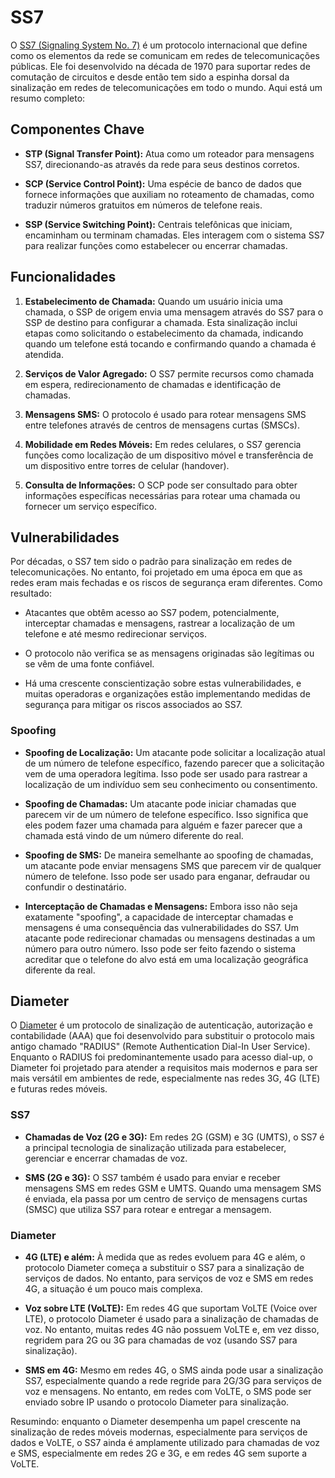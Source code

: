 # SS7

O [SS7 (Signaling System No. 7)](https://en.wikipedia.org/wiki/Signalling_System_No._7) é um protocolo internacional que define como os elementos da rede se comunicam em redes de telecomunicações públicas. Ele foi desenvolvido na década de 1970 para suportar redes de comutação de circuitos e desde então tem sido a espinha dorsal da sinalização em redes de telecomunicações em todo o mundo. Aqui está um resumo completo:

## Componentes Chave

- **STP (Signal Transfer Point):** Atua como um roteador para mensagens SS7, direcionando-as através da rede para seus destinos corretos.
  
- **SCP (Service Control Point):** Uma espécie de banco de dados que fornece informações que auxiliam no roteamento de chamadas, como traduzir números gratuitos em números de telefone reais.
  
- **SSP (Service Switching Point):** Centrais telefônicas que iniciam, encaminham ou terminam chamadas. Eles interagem com o sistema SS7 para realizar funções como estabelecer ou encerrar chamadas.

## Funcionalidades

1. **Estabelecimento de Chamada:** Quando um usuário inicia uma chamada, o SSP de origem envia uma mensagem através do SS7 para o SSP de destino para configurar a chamada. Esta sinalização inclui etapas como solicitando o estabelecimento da chamada, indicando quando um telefone está tocando e confirmando quando a chamada é atendida.

2. **Serviços de Valor Agregado:** O SS7 permite recursos como chamada em espera, redirecionamento de chamadas e identificação de chamadas.

3. **Mensagens SMS:** O protocolo é usado para rotear mensagens SMS entre telefones através de centros de mensagens curtas (SMSCs).

4. **Mobilidade em Redes Móveis:** Em redes celulares, o SS7 gerencia funções como localização de um dispositivo móvel e transferência de um dispositivo entre torres de celular (handover).

5. **Consulta de Informações:** O SCP pode ser consultado para obter informações específicas necessárias para rotear uma chamada ou fornecer um serviço específico.

## Vulnerabilidades

Por décadas, o SS7 tem sido o padrão para sinalização em redes de telecomunicações. No entanto, foi projetado em uma época em que as redes eram mais fechadas e os riscos de segurança eram diferentes. Como resultado:

- Atacantes que obtêm acesso ao SS7 podem, potencialmente, interceptar chamadas e mensagens, rastrear a localização de um telefone e até mesmo redirecionar serviços.
  
- O protocolo não verifica se as mensagens originadas são legítimas ou se vêm de uma fonte confiável.

- Há uma crescente conscientização sobre estas vulnerabilidades, e muitas operadoras e organizações estão implementando medidas de segurança para mitigar os riscos associados ao SS7.

### Spoofing

- **Spoofing de Localização:** Um atacante pode solicitar a localização atual de um número de telefone específico, fazendo parecer que a solicitação vem de uma operadora legítima. Isso pode ser usado para rastrear a localização de um indivíduo sem seu conhecimento ou consentimento.

- **Spoofing de Chamadas:** Um atacante pode iniciar chamadas que parecem vir de um número de telefone específico. Isso significa que eles podem fazer uma chamada para alguém e fazer parecer que a chamada está vindo de um número diferente do real.

- **Spoofing de SMS:** De maneira semelhante ao spoofing de chamadas, um atacante pode enviar mensagens SMS que parecem vir de qualquer número de telefone. Isso pode ser usado para enganar, defraudar ou confundir o destinatário.

- **Interceptação de Chamadas e Mensagens:** Embora isso não seja exatamente "spoofing", a capacidade de interceptar chamadas e mensagens é uma consequência das vulnerabilidades do SS7. Um atacante pode redirecionar chamadas ou mensagens destinadas a um número para outro número. Isso pode ser feito fazendo o sistema acreditar que o telefone do alvo está em uma localização geográfica diferente da real.

## Diameter

O [Diameter](https://en.wikipedia.org/wiki/Diameter_(protocol)) é um protocolo de sinalização de autenticação, autorização e contabilidade (AAA) que foi desenvolvido para substituir o protocolo mais antigo chamado "RADIUS" (Remote Authentication Dial-In User Service). Enquanto o RADIUS foi predominantemente usado para acesso dial-up, o Diameter foi projetado para atender a requisitos mais modernos e para ser mais versátil em ambientes de rede, especialmente nas redes 3G, 4G (LTE) e futuras redes móveis.

### SS7
- **Chamadas de Voz (2G e 3G):** Em redes 2G (GSM) e 3G (UMTS), o SS7 é a principal tecnologia de sinalização utilizada para estabelecer, gerenciar e encerrar chamadas de voz.
  
- **SMS (2G e 3G):** O SS7 também é usado para enviar e receber mensagens SMS em redes GSM e UMTS. Quando uma mensagem SMS é enviada, ela passa por um centro de serviço de mensagens curtas (SMSC) que utiliza SS7 para rotear e entregar a mensagem.

### Diameter
- **4G (LTE) e além:** À medida que as redes evoluem para 4G e além, o protocolo Diameter começa a substituir o SS7 para a sinalização de serviços de dados. No entanto, para serviços de voz e SMS em redes 4G, a situação é um pouco mais complexa.
  
- **Voz sobre LTE (VoLTE):** Em redes 4G que suportam VoLTE (Voice over LTE), o protocolo Diameter é usado para a sinalização de chamadas de voz. No entanto, muitas redes 4G não possuem VoLTE e, em vez disso, regridem para 2G ou 3G para chamadas de voz (usando SS7 para sinalização).

- **SMS em 4G:** Mesmo em redes 4G, o SMS ainda pode usar a sinalização SS7, especialmente quando a rede regride para 2G/3G para serviços de voz e mensagens. No entanto, em redes com VoLTE, o SMS pode ser enviado sobre IP usando o protocolo Diameter para sinalização.

Resumindo: enquanto o Diameter desempenha um papel crescente na sinalização de redes móveis modernas, especialmente para serviços de dados e VoLTE, o SS7 ainda é amplamente utilizado para chamadas de voz e SMS, especialmente em redes 2G e 3G, e em redes 4G sem suporte a VoLTE.

